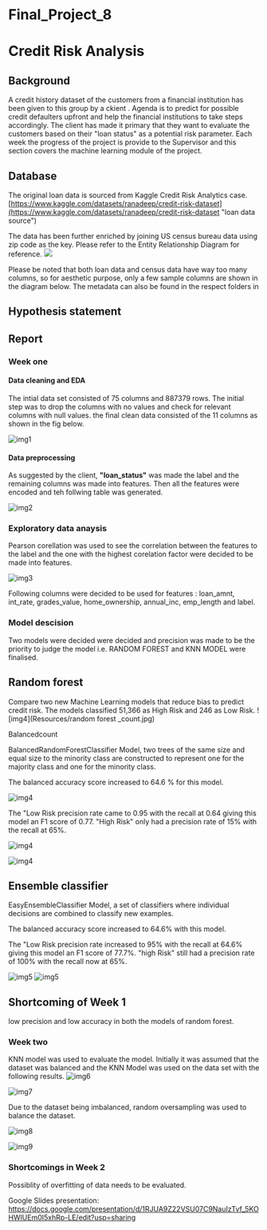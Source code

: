 # Final_Project_8
# Credit Risk Analysis

## Background
A credit history dataset of the customers from a financial institution has been given to this group by a ckient . Agenda is to predict for possible credit defaulters upfront and help the financial institutions to take steps accordingly. 
The client has made it primary that they want to evaluate the customers based on their "loan status" as a potential risk parameter.
Each week the progress of the project is provide to the Supervisor and this section covers the machine learning module of the project.

## Database
The original loan data is sourced from Kaggle Credit Risk Analytics case.
[https://www.kaggle.com/datasets/ranadeep/credit-risk-dataset](https://www.kaggle.com/datasets/ranadeep/credit-risk-dataset "loan data source")

The data has been further enriched by joining US census bureau data using zip code as the key. Please refer to the Entity Relationship Diagram for reference. 
![](database/ERD.png)

Please be noted that both loan data and census data have way too many columns, so for aesthetic purpose, only a few sample columns are shown in the diagram below. The metadata can also be found in the respect folders in []('./census_data')

## Hypothesis statement

## Report

###  Week one 

#### Data cleaning and EDA
The intial data set consisted of 75 columns and 887379 rows. 
The initial step was to drop the columns with no values and check for relevant columns with null values.
the final clean data consisted of the 11 columns as shown in the fig below.

![img1](Resources/clean_data.jpg)

#### Data preprocessing
As suggested by the client, **"loan_status"** was made the label and the remaining columns was made into features.
Then all the features were encoded and teh follwing table was generated.

![img2](Resources/encoded_table.jpg)

### Exploratory data anaysis
Pearson corellation was used to see the correlation between the features to the label and the one with the highest corelation factor were decided to be made into features.

![img3](Resources/EDA.jpg)

Following columns were decided to be used for features : loan_amnt,	int_rate,	grades_value,	home_ownership,	annual_inc,	emp_length and label.

### Model descision
Two models were decided were decided and precision was made to be the priority to judge the model i.e. RANDOM FOREST and KNN MODEL were finalised.

## Random forest
Compare two new Machine Learning models that reduce bias to predict credit risk. The models classified 51,366 as High Risk and 246 as Low Risk.
![img4](Resources/random forest _count.jpg)

Balancedcount

BalancedRandomForestClassifier Model, two trees of the same size and equal size to the minority class are constructed to represent one for the majority class and one for the minority class.

The balanced accuracy score increased to 64.6 % for this model.

![img4](Resources/random_forest_accuracy.jpg)

The "Low Risk precision rate came to 0.95 with the recall at 0.64  giving this model an F1 score of  0.77. "High Risk" only had a precision rate of 15% with the recall at 65%. 

![img4](Resources/bal_clas_table.jpg)

![img4](Resources/bal_clas_classification.jpg)

## Ensemble classifier

EasyEnsembleClassifier Model, a set of classifiers where individual decisions are combined to classify new examples.

The balanced accuracy score increased to 64.6% with this model.

The "Low Risk precision rate increased to 95% with the recall at 64.6% giving this model an F1 score of 77.7%. "high Risk" still had a precision rate of 100% with the recall now at 65%.

![img5](Resources/ada_clas_classification.jpg)
![img5](Resources/ada_clas_table.jpg)

## Shortcoming of Week 1
low precision and low accuracy in both the models of random forest.

### Week two

KNN model was used to evaluate the model.
Initially it was assumed that the dataset was balanced and the KNN Model was used on the data set with the following results.
![img6](Resources/Mlenv_1_table.jpg)

![img7](Resources/Mlenv_1_classification.jpg)

Due to the dataset being imbalanced, random oversampling was used to balance the dataset.

![img8](Resources/mlenv_2_table.jpg)

![img9](Resources/mlenv_2_classification.jpg)

### Shortcomings in Week 2
Possiblity of overfitting of data needs to be evaluated.

Google Slides presentation: https://docs.google.com/presentation/d/1RJUA9Z22VSU07C9NauIzTvf_5KOHWlUEm0I5xhRp-LE/edit?usp=sharing
